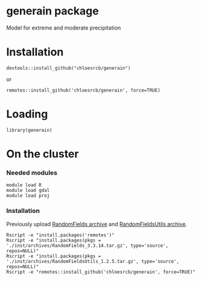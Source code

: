 # generain package

Model for extreme and moderate precipitation


# Installation

```devtools::install_github("chloesrcb/generain")```

or 

```remotes::install_github('chloesrcb/generain', force=TRUE)```

# Loading

```library(generain)```

# On the cluster

### Needed modules

```
module load R
module load gdal
module load proj
```

### Installation

Previously upload [RandomFields archive](https://cran.r-project.org/src/contrib/Archive/RandomFields/) and [RandomFieldsUtils archive](https://cran.r-project.org/src/contrib/Archive/RandomFieldsUtils/).

```
Rscript -e "install.packages('remotes')"
Rscript -e "install.packages(pkgs = './inst/archives/RandomFields_3.3.14.tar.gz', type='source', repos=NULL)"
Rscript -e "install.packages(pkgs = './inst/archives/RandomFieldsUtils_1.2.5.tar.gz', type='source', repos=NULL)"
Rscript -e "remotes::install_github('chloesrcb/generain', force=TRUE)"
```
